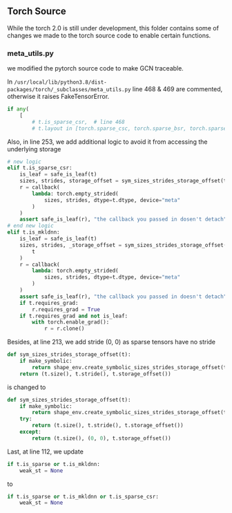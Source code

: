 ## Torch Source
While the torch 2.0 is still under development, this folder contains some of 
changes we made to the torch source code to enable certain functions.

### meta_utils.py
we modified the pytorch source code to make GCN traceable. 

In `/usr/local/lib/python3.8/dist-packages/torch/_subclasses/meta_utils.py` line 468 & 469 are commented, otherwise it raises FakeTensorError.
```python
if any(
    [
        # t.is_sparse_csr,  # line 468
        # t.layout in [torch.sparse_csc, torch.sparse_bsr, torch.sparse_bsc] # line 469
```
Also, in line 253, we add additional logic to avoid it from accessing the underlying storage
```python
# new logic
elif t.is_sparse_csr:
    is_leaf = safe_is_leaf(t)
    sizes, strides, storage_offset = sym_sizes_strides_storage_offset(t)
    r = callback(
        lambda: torch.empty_strided(
            sizes, strides, dtype=t.dtype, device="meta"
        )
    )
    assert safe_is_leaf(r), "the callback you passed in dosen't detach"
# end new logic
elif t.is_mkldnn:
    is_leaf = safe_is_leaf(t)
    sizes, strides, _storage_offset = sym_sizes_strides_storage_offset(
        t
    )
    r = callback(
        lambda: torch.empty_strided(
            sizes, strides, dtype=t.dtype, device="meta"
        )
    )
    assert safe_is_leaf(r), "the callback you passed in doesn't detach"
    if t.requires_grad:
        r.requires_grad = True
    if t.requires_grad and not is_leaf:
        with torch.enable_grad():
            r = r.clone()
```
Besides, at line 213, we add stride (0, 0) as sparse tensors have no stride
```python
def sym_sizes_strides_storage_offset(t):
    if make_symbolic:
        return shape_env.create_symbolic_sizes_strides_storage_offset(t, source)
    return (t.size(), t.stride(), t.storage_offset())
```
is changed to 
```python
def sym_sizes_strides_storage_offset(t):
    if make_symbolic:
        return shape_env.create_symbolic_sizes_strides_storage_offset(t, source)
    try:
        return (t.size(), t.stride(), t.storage_offset())
    except:
        return (t.size(), (0, 0), t.storage_offset())
```
Last, at line 112, we update 
```python
if t.is_sparse or t.is_mkldnn:
    weak_st = None
```
to
```python
if t.is_sparse or t.is_mkldnn or t.is_sparse_csr:
    weak_st = None
```

